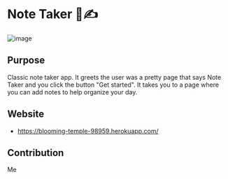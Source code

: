 # Note Taker 📝✍

![image](https://user-images.githubusercontent.com/93722113/167219352-3a01ed75-9a99-4f68-a8e7-c7eb9b67fd71.png)

## Purpose 
Classic note taker app. It greets the user was a pretty page that says Note Taker and you click the button "Get started". It takes you to a page where you can add notes to help organize your day. 

## Website 
* https://blooming-temple-98959.herokuapp.com/



## Contribution
Me
